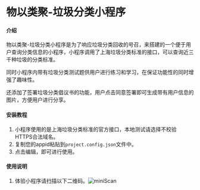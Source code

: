 # 物以类聚-垃圾分类小程序

#### 介绍
物以类聚-垃圾分类小程序是为了响应垃圾分类回收的号召，来搭建的一个便于用户查询分类信息的小程序，小程序调用了上海垃圾分类标准的接口，可以查询近三千种垃圾的分类标准。

同时小程序内带有垃圾分类测试题供用户进行练习和学习，在保证功能性的同时增强了趣味性。

还添加了签署垃圾分类倡议书的功能，用户点击同意签署即可生成带有用户信息的图片，方便用户进行分享。


#### 安装教程

1. 小程序使用的是上海垃圾分类标准的官方接口，本地测试请选择不校验HTTPS合法域名。
2. 复制您的appid粘贴到`project.config.json`文件中。
3. 点击编辑，即可进行使用。

#### 使用说明

1. 体验小程序请扫描以下二维码。![miniScan](./resources/miniScan.png)

